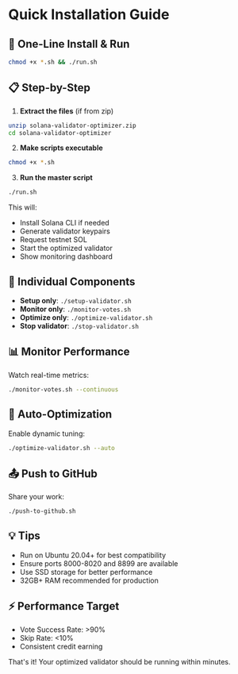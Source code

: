 # Quick Installation Guide

## 🚀 One-Line Install & Run

```bash
chmod +x *.sh && ./run.sh
```

## 📋 Step-by-Step

1. **Extract the files** (if from zip)
```bash
unzip solana-validator-optimizer.zip
cd solana-validator-optimizer
```

2. **Make scripts executable**
```bash
chmod +x *.sh
```

3. **Run the master script**
```bash
./run.sh
```

This will:
- Install Solana CLI if needed
- Generate validator keypairs
- Request testnet SOL
- Start the optimized validator
- Show monitoring dashboard

## 🔧 Individual Components

- **Setup only**: `./setup-validator.sh`
- **Monitor only**: `./monitor-votes.sh`
- **Optimize only**: `./optimize-validator.sh`
- **Stop validator**: `./stop-validator.sh`

## 📊 Monitor Performance

Watch real-time metrics:
```bash
./monitor-votes.sh --continuous
```

## 🤖 Auto-Optimization

Enable dynamic tuning:
```bash
./optimize-validator.sh --auto
```

## 📤 Push to GitHub

Share your work:
```bash
./push-to-github.sh
```

## 💡 Tips

- Run on Ubuntu 20.04+ for best compatibility
- Ensure ports 8000-8020 and 8899 are available
- Use SSD storage for better performance
- 32GB+ RAM recommended for production

## ⚡ Performance Target

- Vote Success Rate: >90%
- Skip Rate: <10%
- Consistent credit earning

That's it! Your optimized validator should be running within minutes.
